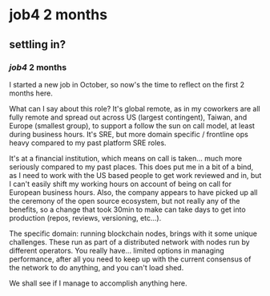# job4 2 months

## settling in?

### _job4_ 2 months

I started a new job in October,
so now's the time to reflect on the first 2 months here.

What can I say about this role?
It's global remote, as in my coworkers are all fully remote and
spread out across US (largest contingent), Taiwan, and Europe (smallest group),
to support a follow the sun on call model, at least during business hours.
It's SRE, but more domain specific / frontline ops heavy compared to my past platform SRE roles.

It's at a financial institution,
which means on call is taken... much more seriously compared to my past places.
This does put me in a bit of a bind, as I need to work with the US based people to get work reviewed and in,
but I can't easily shift my working hours on account of being on call for European business hours.
Also, the company appears to have picked up all the ceremony of the open source ecosystem,
but not really any of the benefits,
so a change that took 30min to make can take days to get into production (repos, reviews, versioning, etc...).

The specific domain: running blockchain nodes,
brings with it some unique challenges.
These run as part of a distributed network with nodes run by different operators.
You really have... limited options in managing performance,
after all you need to keep up with the current consensus of the network to do anything,
and you can't load shed.

We shall see if I manage to accomplish anything here.
